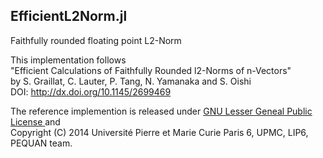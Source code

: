 ## EfficientL2Norm.jl
Faithfully rounded floating point L2-Norm

This implementation follows   
"Efficient Calculations of Faithfully Rounded l2-Norms of n-Vectors"  
by S. Graillat, C. Lauter, P. Tang, N. Yamanaka and S. Oishi  
DOI: http://dx.doi.org/10.1145/2699469

The reference implemention is released under [GNU Lesser Geneal Public License  ](http://www.gnu.org/licenses/lgpl-3.0.html) and  
Copyright (C) 2014 Université Pierre et Marie Curie Paris 6, UPMC, LIP6, PEQUAN team.


